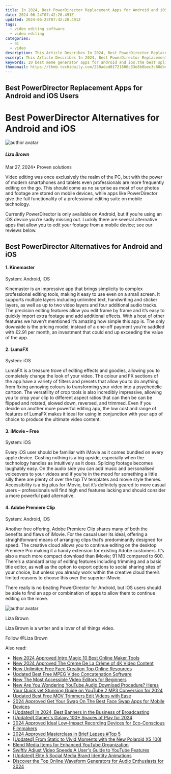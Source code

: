 ```yaml
---
title: In 2024, Best PowerDirector Replacement Apps for Android and iOS Users
date: 2024-06-24T07:42:20.491Z
updated: 2024-06-25T07:42:20.491Z
tags: 
  - video editing software
  - video editing
categories: 
  - ai
  - video
description: This Article Describes In 2024, Best PowerDirector Replacement Apps for Android and iOS Users
excerpt: This Article Describes In 2024, Best PowerDirector Replacement Apps for Android and iOS Users
keywords: 10 best meme generator apps for android and ios,the best split screen video recording apps for ios and android,best powerdirector alternatives for android and ios,best reaction video editing apps for ios and android users,the best powerdirector replacements for android and ios users,ai animation best powerdirector alternatives for android and ios,best powerdirector replacement apps for android and ios users
thumbnail: https://thmb.techidaily.com/230adad01721806c33e8b8bec3c60db44af37ad2338e40c998d0c7dc6ff96d9a.jpg
---
```


## Best PowerDirector Replacement Apps for Android and iOS Users

# Best PowerDirector Alternatives for Android and iOS

![author avatar](https://lh5.googleusercontent.com/-AIMmjowaFs4/AAAAAAAAAAI/AAAAAAAAABc/Y5UmwDaI7HU/s250-c-k/photo.jpg)

##### Liza Brown

 Mar 27, 2024• Proven solutions

Video editing was once exclusively the realm of the PC, but with the power of modern smartphones and tablets even professionals are more frequently editing on the go. This should come as no surprise as most of our photos and footage are stored on mobile devices, while apps like PowerDirector give the full functionality of a professional editing suite on mobile technology.

Currently PowerDirector is only available on Android, but if you’re using an iOS device you’re sadly missing out. Luckily there are several alternative apps that allow you to edit your footage from a mobile device; see our reviews below.

## Best PowerDirector Alternatives for Android and iOS

#### 1\. Kinemaster

System: Android, iOS

Kinemaster is an impressive app that brings simplicity to complex professional editing tools, making it easy to use even on a small screen. It supports multiple layers including unlimited text, handwriting and sticker layers, as well as up to two video layers and four additional audio tracks. The precision editing features allow you edit frame by frame and it’s easy to quickly import extra footage and add additional effects. With a host of other features we haven’t mentioned it’s amazing how simple this app is. The only downside is the pricing model; instead of a one-off payment you’re saddled with £2.91 per month, an investment that could end up exceeding the value of the app.

#### 2\. LumaFX

System: iOS

LumaFX is a treasure trove of editing effects and goodies, allowing you to completely change the look of your video. The colour and FX sections of the app have a variety of filters and presets that allow you to do anything from fixing annoying colours to transforming your video into a psychedelic cartoon. The versatility of crop tools is also incredibly impressive, allowing you to crop your clip to different aspect ratios that can then be can be flipped and rotated, slowed down, reversed, and trimmed. Even if you decide on another more powerful editing app, the low cost and range of features of LumaFX makes it ideal for using in conjunction with your app of choice to produce the ultimate video content.

#### 3\. iMovie – Free

System: iOS

Every iOS user should be familiar with iMovie as it comes bundled on every apple device. Costing nothing is a big upside, especially when the technology handles as intuitively as it does. Splicing footage becomes laughably easy. On the audio side you can add music and personalised voiceovers to your videos and if you’re in the mood for something a little silly there are plenty of over the top TV templates and movie style themes. Accessibility is a big plus for iMovie, but it’s definitely geared to more casual users – professionals will find high end features lacking and should consider a more powerful paid alternative.

#### 4\. Adobe Premiere Clip

System: Android, iOS

Another free offering, Adobe Premiere Clip shares many of both the benefits and flaws of iMovie. For the casual user its ideal, offering a straightforward means of arranging clips that’s predominantly designed for speed. The creative cloud allows you to continue editing on the desktop Premiere Pro making it a handy extension for existing Adobe customers. It’s also a much more compact download than iMovie; 91 MB compared to 600\. There’s a standard array of editing features including trimming and a basic title editor, as well as the option to export options to social sharing sites of your choice, but unless you already work within the creative cloud there’s limited reasons to choose this over the superior iMovie.

There really is no beating PowerDirector for Android, but iOS users should be able to find an app or combination of apps to allow them to continue editing on the move.

![author avatar](https://lh5.googleusercontent.com/-AIMmjowaFs4/AAAAAAAAAAI/AAAAAAAAABc/Y5UmwDaI7HU/s250-c-k/photo.jpg)

Liza Brown

Liza Brown is a writer and a lover of all things video.

Follow @Liza Brown

<span class="atpl-alsoreadstyle">Also read:</span>
<div><ul>
<li><a href="https://ai-driven-video-production.techidaily.com/new-2024-approved-intro-magic-10-best-online-maker-tools/"><u>New 2024 Approved Intro Magic 10 Best Online Maker Tools</u></a></li>
<li><a href="https://ai-driven-video-production.techidaily.com/new-2024-approved-the-creme-de-la-creme-of-4k-video-content/"><u>New 2024 Approved The Crème De La Crème of 4K Video Content</u></a></li>
<li><a href="https://ai-driven-video-production.techidaily.com/new-unlimited-free-face-creation-top-online-resources/"><u>New Unlimited Free Face Creation Top Online Resources</u></a></li>
<li><a href="https://ai-driven-video-production.techidaily.com/updated-best-free-mpeg-video-concatenation-software/"><u>Updated Best Free MPEG Video Concatenation Software</u></a></li>
<li><a href="https://ai-driven-video-production.techidaily.com/new-the-most-accessible-video-editors-for-beginners/"><u>New The Most Accessible Video Editors for Beginners</u></a></li>
<li><a href="https://ai-driven-video-production.techidaily.com/new-are-you-wondering-youtube-audio-download-procedure-heres-your-quick-yet-stunning-guide-on-youtube-2-mp3-conversion-for-2024/"><u>New Are You Wondering YouTube Audio Download Procedure? Heres Your Quick yet Stunning Guide on YouTube 2 MP3 Conversion for 2024</u></a></li>
<li><a href="https://ai-driven-video-production.techidaily.com/updated-best-free-mov-trimmers-edit-videos-with-ease/"><u>Updated Best Free MOV Trimmers Edit Videos with Ease</u></a></li>
<li><a href="https://ai-driven-video-production.techidaily.com/2024-approved-get-your-swap-on-the-best-face-swap-apps-for-mobile-devices/"><u>2024 Approved Get Your Swap On The Best Face Swap Apps for Mobile Devices</u></a></li>
<li><a href="https://discord-videos.techidaily.com/updated-in-2024-best-banners-in-the-business-of-broadcasting/"><u>[Updated] In 2024, Best Banners in the Business of Broadcasting</u></a></li>
<li><a href="https://eaxpv-info.techidaily.com/updated-gamers-galaxy-100plus-spaces-of-play-for-2024/"><u>[Updated] Gamer's Galaxy  100+ Spaces of Play for 2024</u></a></li>
<li><a href="https://screen-mirroring-recording.techidaily.com/2024-approved-ideal-low-impact-recording-devices-for-eco-conscious-filmmakers/"><u>2024 Approved  Ideal Low-Impact Recording Devices for Eco-Conscious Filmmakers</u></a></li>
<li><a href="https://on-screen-recording.techidaily.com/2024-approved-masterclass-in-brief-lapses-top-5/"><u>2024 Approved  Masterclass in Brief Lapses #Top 5</u></a></li>
<li><a href="https://some-knowledge.techidaily.com/updated-from-static-to-vivid-moments-with-the-new-polaroid-xs-100i/"><u>[Updated] From Static to Vivid Moments with the New Polaroid XS 100I</u></a></li>
<li><a href="https://extra-information.techidaily.com/blend-media-items-for-enhanced-youtube-organization/"><u>Blend Media Items for Enhanced YouTube Organization</u></a></li>
<li><a href="https://youtube-clips.techidaily.com/swiftly-adjust-video-speeds-a-users-guide-to-youtube-features/"><u>Swiftly Adjust Video Speeds  A User's Guide to YouTube Features</u></a></li>
<li><a href="https://discord-videos.techidaily.com/updated-elite-5-social-media-brand-identity-animations/"><u>[Updated] Elite 5 Social Media Brand Identity Animations</u></a></li>
<li><a href="https://ai-vdieo-software.techidaily.com/discover-the-top-online-waveform-generators-for-audio-enthusiasts-for-2024/"><u>Discover the Top Online Waveform Generators for Audio Enthusiasts for 2024</u></a></li>
</ul></div>

<ins class="adsbygoogle"
      style="display:block"
      data-ad-client="ca-pub-7571918770474297"
      data-ad-slot="8358498916"
      data-ad-format="auto"
      data-full-width-responsive="true"></ins>